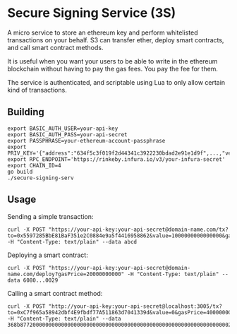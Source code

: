 # Secure Signing Service (3S)

A micro service to store an ethereum key and perform whitelisted transactions on your behalf. S3 can transfer ether, deploy smart contracts, and call smart contract methods.

It is useful when you want your users to be able to write in the ethereum blockchain without having to pay the gas fees. You pay the fee for them.

The service is authenticated, and scriptable using Lua to only allow certain kind of transactions.

## Building

    export BASIC_AUTH_USER=your-api-key
    export BASIC_AUTH_PASS=your-api-secret
    export PASSPHRASE=your-ethereum-account-passphrase
    export PRIV_KEY='{"address":"634f5c3f019f2d44341c3922230bdad2e91e1d9f",...,"version":3}'
    export RPC_ENDPOINT='https://rinkeby.infura.io/v3/your-infura-secret'
    export CHAIN_ID=4
    go build
    ./secure-signing-serv

## Usage

Sending a simple transaction:

    curl -X POST "https://your-api-key:your-api-secret@domain-name.com/tx?to=0x5597285BbE81BaF351e2C0884e9a5f4416958862&value=1000000000000000&gasPrice=20000000000" -H "Content-Type: text/plain" --data abcd

Deploying a smart contract:

    curl -X POST "https://your-api-key:your-api-secret@domain-name.com/deploy?gasPrice=20000000000" -H "Content-Type: text/plain" --data 6080...0029

Calling a smart contract method:

    curl -X POST "http://your-api-key:your-api-secret@localhost:3005/tx?to=0xC7f965a58942dbf4E9fbdf77A511863d7041339d&value=0&gasPrice=40000000000" -H "Content-Type: text/plain" --data 368b877200000000000000000000000000000000000000000000000000000000000000200000000000000000000000000000000000000000000000000000000000000008626172626f757365000000000000000000000000000000000000000000000000
